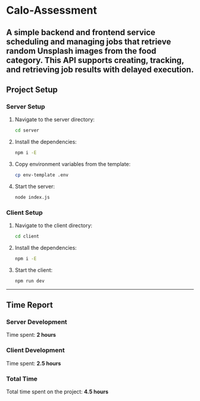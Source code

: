 # Calo-Assessment
A simple backend and frontend service scheduling and managing jobs that retrieve random Unsplash images from the food category. This API supports creating, tracking, and retrieving job results with delayed execution.
---
## Project Setup

### Server Setup

1. Navigate to the server directory:

   ```bash
   cd server
   ```

2. Install the dependencies:

   ```bash
   npm i -E
   ```

3. Copy environment variables from the template:

   ```bash
   cp env-template .env
   ```

4. Start the server:

   ```bash
   node index.js
   ```

### Client Setup

1. Navigate to the client directory:

   ```bash
   cd client
   ```

2. Install the dependencies:

   ```bash
   npm i -E
   ```

3. Start the client:

   ```bash
   npm run dev
   ```

---

## Time Report

### Server Development

Time spent: **2 hours**

### Client Development

Time spent: **2.5 hours**

### Total Time

Total time spent on the project: **4.5 hours**
